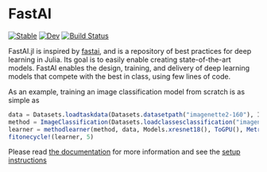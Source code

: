 # FastAI
[![Stable](https://img.shields.io/badge/docs-stable-blue.svg)](https://FluxML.github.io/FastAI.jl/stable)
[![Dev](https://img.shields.io/badge/docs-dev-blue.svg)](https://FluxML.github.io/FastAI.jl/dev)
[![Build Status](https://github.com/FluxML/FastAI.jl/workflows/CI/badge.svg)](https://github.com/FluxML/FastAI.jl/actions)

FastAI.jl is inspired by [fastai](https://github.com/fastai/fastai/blob/master/fastai/), and is a repository of best practices for deep learning in Julia. Its goal is to easily enable creating state-of-the-art models. FastAI enables the design, training, and delivery of deep learning models that compete with the best in class, using few lines of code.

As an example, training an image classification model from scratch is as simple as

```julia
data = Datasets.loadtaskdata(Datasets.datasetpath("imagenette2-160"), ImageClassificationTask)
method = ImageClassification(Datasets.loadclassesclassification("imagenette2-160"), (160, 160))
learner = methodlearner(method, data, Models.xresnet18(), ToGPU(), Metrics(accuracy))
fitonecycle!(learner, 5)
```

Please read [the documentation](https://lorenzoh.github.io/FastAI.jl/dev) for more information and see the [setup instructions](docs/setup.md)
